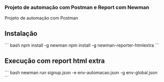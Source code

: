 ### Projeto de automação com Postman e Report com Newman

Projeto de automação com Postman

## Instalação
´´´ bash
    npm install -g newman
    npm install -g newman-reporter-htmlextra
´´´

## Execução com report html extra
´´´ bash
    newman run signup.json -e env-automacao.json -g env-global.json
´´´